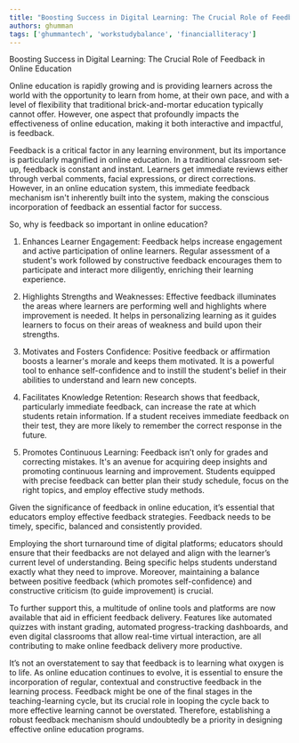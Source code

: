 ```yaml
---
title: "Boosting Success in Digital Learning: The Crucial Role of Feedback in Online Education"  # Wrap the title in double quotes
authors: ghumman
tags: ['ghummantech', 'workstudybalance', 'financialliteracy']
---
```


Boosting Success in Digital Learning: The Crucial Role of Feedback in Online Education
<!-- truncate -->

Online education is rapidly growing and is providing learners across the world with the opportunity to learn from home, at their own pace, and with a level of flexibility that traditional brick-and-mortar education typically cannot offer. However, one aspect that profoundly impacts the effectiveness of online education, making it both interactive and impactful, is feedback.

Feedback is a critical factor in any learning environment, but its importance is particularly magnified in online education. In a traditional classroom set-up, feedback is constant and instant. Learners get immediate reviews either through verbal comments, facial expressions, or direct corrections. However, in an online education system, this immediate feedback mechanism isn't inherently built into the system, making the conscious incorporation of feedback an essential factor for success.

So, why is feedback so important in online education?

1. Enhances Learner Engagement: Feedback helps increase engagement and active participation of online learners. Regular assessment of a student's work followed by constructive feedback encourages them to participate and interact more diligently, enriching their learning experience.

2. Highlights Strengths and Weaknesses: Effective feedback illuminates the areas where learners are performing well and highlights where improvement is needed. It helps in personalizing learning as it guides learners to focus on their areas of weakness and build upon their strengths.

3. Motivates and Fosters Confidence: Positive feedback or affirmation boosts a learner's morale and keeps them motivated. It is a powerful tool to enhance self-confidence and to instill the student's belief in their abilities to understand and learn new concepts.

4. Facilitates Knowledge Retention: Research shows that feedback, particularly immediate feedback, can increase the rate at which students retain information. If a student receives immediate feedback on their test, they are more likely to remember the correct response in the future.

5. Promotes Continuous Learning: Feedback isn’t only for grades and correcting mistakes. It's an avenue for acquiring deep insights and promoting continuous learning and improvement. Students equipped with precise feedback can better plan their study schedule, focus on the right topics, and employ effective study methods.

Given the significance of feedback in online education, it’s essential that educators employ effective feedback strategies. Feedback needs to be timely, specific, balanced and consistently provided. 

Employing the short turnaround time of digital platforms; educators should ensure that their feedbacks are not delayed and align with the learner’s current level of understanding. Being specific helps students understand exactly what they need to improve. Moreover, maintaining a balance between positive feedback (which promotes self-confidence) and constructive criticism (to guide improvement) is crucial.

To further support this, a multitude of online tools and platforms are now available that aid in efficient feedback delivery. Features like automated quizzes with instant grading, automated progress-tracking dashboards, and even digital classrooms that allow real-time virtual interaction, are all contributing to make online feedback delivery more productive.

It’s not an overstatement to say that feedback is to learning what oxygen is to life. As online education continues to evolve, it is essential to ensure the incorporation of regular, contextual and constructive feedback in the learning process. Feedback might be one of the final stages in the teaching-learning cycle, but its crucial role in looping the cycle back to more effective learning cannot be overstated. Therefore, establishing a robust feedback mechanism should undoubtedly be a priority in designing effective online education programs.
